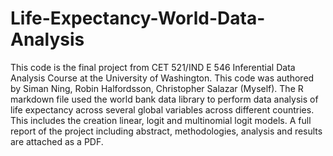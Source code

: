 # Life-Expectancy-World-Data-Analysis
This code is the final project from CET 521/IND E 546 Inferential Data Analysis Course at the University of Washington. This code was 
authored by Siman Ning, Robin Halfordsson, Christopher Salazar (Myself). The R markdown file used the world bank data library to perform 
data analysis of life expectancy across several global variables across different countries. This includes the creation linear, logit and multinomial 
logit models. A full report of the project including abstract, methodologies, analysis and results are attached as a PDF. 
